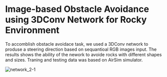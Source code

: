 # Image-based Obstacle Avoidance using 3DConv Network for Rocky Environment
To accomblish obstacle avoidace task, we used a 3DConv network to produse a steering direction based on sequantioal RGB images input. The results shows the ability of the nework to avoide rocks with different shapes and sizes. Traning and testing data was based on AirSim simulator.



![network_2-1](https://user-images.githubusercontent.com/118448679/202459200-632b3990-b23f-4bde-acb4-276aed4a642f.png)
